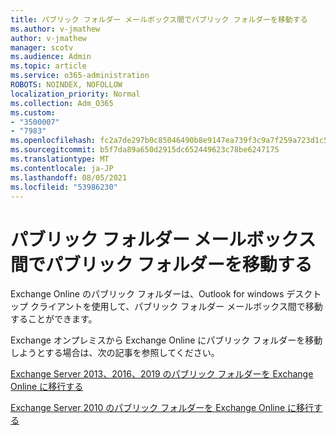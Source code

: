 ```yaml
---
title: パブリック フォルダー メールボックス間でパブリック フォルダーを移動する
ms.author: v-jmathew
author: v-jmathew
manager: scotv
ms.audience: Admin
ms.topic: article
ms.service: o365-administration
ROBOTS: NOINDEX, NOFOLLOW
localization_priority: Normal
ms.collection: Adm_O365
ms.custom:
- "3500007"
- "7983"
ms.openlocfilehash: fc2a7de297b0c85046490b8e9147ea739f3c9a7f259a723d1c5ab95d57006fbb
ms.sourcegitcommit: b5f7da89a650d2915dc652449623c78be6247175
ms.translationtype: MT
ms.contentlocale: ja-JP
ms.lasthandoff: 08/05/2021
ms.locfileid: "53986230"
---
```

# <a name="move-public-folders-between-public-folder-mailboxes"></a>パブリック フォルダー メールボックス間でパブリック フォルダーを移動する

Exchange Online のパブリック フォルダーは、Outlook for windows デスクトップ クライアントを使用して、パブリック フォルダー メールボックス間で移動することができます。

Exchange オンプレミスから Exchange Online にパブリック フォルダーを移動しようとする場合は、次の記事を参照してください。

[Exchange Server 2013、2016、2019 のパブリック フォルダーを Exchange Online に移行する](https://aka.ms/ModernPFToEXO)

[Exchange Server 2010 のパブリック フォルダーを Exchange Online に移行する](https://aka.ms/LegacyPFToEXO)

